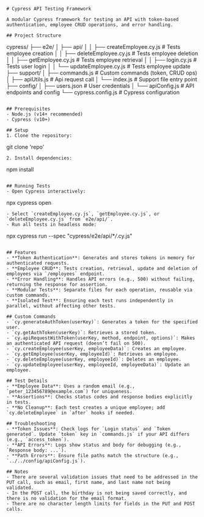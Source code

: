 ```
# Cypress API Testing Framework

A modular Cypress framework for testing an API with token-based authentication, employee CRUD operations, and error handling.

## Project Structure
```

cypress/
├── e2e/
│ ├── api/
│ │ ├── createEmployee.cy.js # Tests employee creation
│ │ ├── deleteEmployee.cy.js # Tests employee deletion
│ │ ├── getEmployee.cy.js # Tests employee retrieval
│ │ ├── login.cy.js # Tests user login
│ │ └── updateEmployee.cy.js # Tests employee update
├── support/
│ ├── commands.js # Custom commands (token, CRUD ops)
│ ├── apiUtils.js # Api request call
│ └── index.js # Support file entry point
├── config/
│ ├── users.json # User credentials
│ └── apiConfig.js # API endpoints and config
└── cypress.config.js # Cypress configuration

```

## Prerequisites
- Node.js (v14+ recommended)
- Cypress (v10+)

## Setup
1. Clone the repository:
```

git clone 'repo'

```
2. Install dependencies:
```

npm install

```

## Running Tests
- Open Cypress interactively:
```

npx cypress open

```
- Select `createEmployee.cy.js`, `getEmployee.cy.js`, or `deleteEmployee.cy.js` from `e2e/api/`.
- Run all tests in headless mode:
```

npx cypress run --spec "cypress/e2e/api/\*_/_.cy.js"

```

## Features
- **Token Authentication**: Generates and stores tokens in memory for authenticated requests.
- **Employee CRUD**: Tests creation, retrieval, update and deletion of employees via `/employees` endpoint.
- **Error Handling**: Handles API errors (e.g., 500) without failing, returning the response for assertion.
- **Modular Tests**: Separate files for each operation, reusable via custom commands.
- **Isolated Test**: Ensuring each test runs independently in parallel, without affecting other tests.

## Custom Commands
- `cy.generateAuthToken(userKey)`: Generates a token for the specified user.
- `cy.getAuthToken(userKey)`: Retrieves a stored token.
- `cy.apiRequestWithToken(userKey, method, endpoint, options)`: Makes an authenticated API request (doesn’t fail on 500).
- `cy.createEmployee(userKey, employeeData)`: Creates an employee.
- `cy.getEmployee(userKey, employeeId)`: Retrieves an employee.
- `cy.deleteEmployee(userKey, employeeId)`: Deletes an employee.
- `cy.updateEmployee(userKey, employeeId, employeeData)`: Update an employee.

## Test Details
- **Employee Data**: Uses a random email (e.g., `peter_123456789@example.com`) for uniqueness.
- **Assertions**: Checks status codes and response bodies explicitly in tests.
- **No Cleanup**: Each test creates a unique employee; add `cy.deleteEmployee` in `after` hooks if needed.

## Troubleshooting
- **Token Issues**: Check logs for `Login status` and `Token generated`. Update `token` key in `commands.js` if your API differs (e.g., `access_token`).
- **API Errors**: Logs show status and body for debugging (e.g., `Response body: ...`).
- **Path Errors**: Ensure file paths match the structure (e.g., `../../config/apiConfig.js`).

## Notes
- There are several validation issues that need to be addressed in the PUT call, such as email, first name, and last name not being validated.
- In the POST call, the birthday is not being saved correctly, and there is no validation for the email format.
- There are no character length limits for fields in the PUT and POST calls.
```

